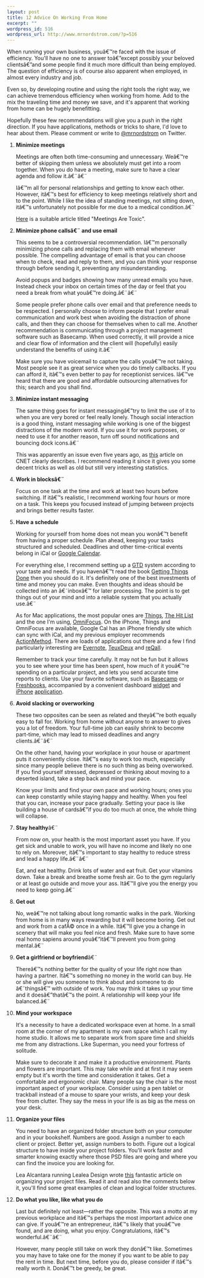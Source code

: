 ```yaml
--- 
layout: post
title: 12 Advice On Working From Home
excerpt: ""
wordpress_id: 516
wordpress_url: http://www.mrnordstrom.com/?p=516
---
```

<p>When running your own business, youâ€™re faced with the issue of efficiency. You'll have no one to answer toâ€”except possibly your beloved clientsâ€”and some people find it much more difficult than being employed. The question of efficiency is of course also apparent when employed, in almost every industry and job. </p>
<!--more-->
<p>Even so, by developing routine and using the right tools the right way, we can achieve tremendous efficiency when working from home. Add to the mix the traveling time and money we save, and it's apparent that working from home can be hugely benefitting.</p>

<p>Hopefully these few recommendations will give you a push in the right direction. If you have applications, methods or tricks to share, I'd love to hear about them. Please comment or write to <a href="http://twitter.com/mrnordstrom">@mrnordstrom</a> on Twitter.</p>

<ol>
<li><strong>Minimize meetings</strong><p>Meetings are often both time-consuming and unnecessary. Weâ€™re better of skipping them unless we absolutely must get into a room together. When you do have a meeting, make sure to have a clear agenda and follow it.â€¨â€¨
</p><p>Iâ€™m all for personal relationships and getting to know each other. However, itâ€™s best for efficiency to keep meetings relatively short and to the point. While I like the idea of standing meetings, not sitting down, itâ€™s unfortunately not possible for me due to a medical condition.â€¨</p>
<p><a href="http://gettingreal.37signals.com/ch07_Meetings_Are_Toxic.php">Here</a> is a suitable article titled "Meetings Are Toxic".</li>
<li><strong>Minimize phone callsâ€¨ and use email</strong><p>This seems to be a controversial recommendation. Iâ€™m personally minimizing phone calls and replacing them with email whenever possible. The compelling advantage of email is that you can choose when to check, read and reply to them, and you can think your response through before sending it, preventing any misunderstanding.
</p><p>Avoid popups and badges showing how many unread emails you have. Instead check your inbox on certain times of the day or feel that you need a break from what youâ€™re doing.â€¨â€¨
</p><p>Some people prefer phone calls over email and that preference needs to be respected. I personally choose to inform people that I prefer email communication and work best when avoiding the distraction of phone calls, and then they can choose for themselves when to call me. Another recommendation is communicating through a project management software such as Basecamp. When used correctly, it will provide a nice and clear flow of information and the client will (hopefully) easily understand the benefits of using it.â€¨</p>
<p>Make sure you have voicemail to capture the calls youâ€™re not taking. Most people see it as great service when you do timely callbacks. If you can afford it, itâ€™s even better to pay for receptionist services. Iâ€™ve heard that there are good and affordable outsourcing alternatives for this; search and you shall find.</p></li>
<li><strong>Minimize instant messaging</strong><p>The same thing goes for instant messagingâ€”try to limit the use of it to when you are very bored or feel really lonely. Though social interaction is a good thing, instant messaging while working is one of the biggest distractions of the modern world. If you use it for work purposes, or need to use it for another reason, turn off sound notifications and bouncing dock icons.â€¨</p>
<p>This was apparently an issue even five years ago, as <a href="http://news.cnet.com/Driven-to-distraction-by-technology/2100-1022_3-5797028.html">this</a> article on CNET clearly describes. I recommend reading it since it gives you some decent tricks as well as old but still very interesting statistics.</li>
<li><strong>Work in blocksâ€¨</strong><p>Focus on one task at the time and work at least two hours before switching. If itâ€™s realistic, I recommend working four hours or more on a task. This keeps you focused instead of jumping between projects and brings better results faster.</p></li><li><strong>Have a schedule</strong><p>Working for yourself from home does not mean you wonâ€™t benefit from having a proper schedule. Plan ahead, keeping your tasks structured and scheduled. Deadlines and other time-critical events belong in iCal or <a href="http://calendar.google.com/">Google Calendar</a>.
</p><p>For everything else, I recommend setting up a <a href="http://en.wikipedia.org/wiki/Getting_Things_Done">GTD</a> system according to your taste and needs. If you havenâ€™t read the book <a href="http://www.amazon.com/Getting-Things-Done-Stress-Free-Productivity/dp/0142000280/ref=sr_1_1?ie=UTF8&s=books&qid=1263151475&sr=8-1">Getting Things Done</a> then you should do it. It's definitely one of the best investments of time and money you can make. Even thoughts and ideas should be collected into an â€˜inboxâ€™ for later processing. The point is to get things out of your mind and into a reliable system that you actually use.â€¨</p>
<p>As for Mac applications, the most popular ones are <a href="http://culturedcode.com/things/">Things</a>, <a href="http://www.potionfactory.com/thehitlist/">The Hit List</a> and the one I'm using, <a href="http://www.omnigroup.com/omnifocus">OmniFocus</a>. On the iPhone, Things and OmniFocus are available, Google Cal has an iPhone friendly site which can sync with iCal, and my previous employer recommends <a href="http://www.actionmethod.com/">ActionMethod</a>. There are loads of applications out there and a few I find particularly interesting are <a href="http://www.evernote.com/">Evernote</a>, <a href="http://teuxdeux.com/">TeuxDeux</a> and <a href="http://www.reqall.com/">reQall</a></a>.
<p>Remember to track your time carefully. It may not be fun but it allows you to see where your time has been spent, how much of it youâ€™re spending on a particular project, and lets you send accurate time reports to clients. Use your favorite software, such as <a href="http://basecamphq.com/">Basecamp</a> or <a href="http://www.freshbooks.com/">Freshbooks</a>, accompanied by a convenient dashboard <a href="http://community.freshbooks.com/addons/view/os_x_time_tracker_widget/">widget</a> and <a href="http://www.outpostapp.com/">iPhone</a> <a href="http://community.freshbooks.com/addons/view/minibooks/">application</a>.</p></li>
<li><strong>Avoid slacking or overworking</strong><p>These two opposites can be seen as related and theyâ€™re both equally easy to fall for. Working from home without anyone to answer to gives you a lot of freedom. Your full-time job can easily shrink to become part-time, which may lead to missed deadlines and angry clients.â€¨â€¨</p>
<p>On the other hand, having your workplace in your house or apartment puts it conveniently close. Itâ€™s easy to work too much, especially since many people believe there is no such thing as being overworked. If you find yourself stressed, depressed or thinking about moving to a deserted island, take a step back and mind your pace.
</p><p>Know your limits and find your own pace and working hours; ones you can keep constantly while staying happy and healthy. When you feel that you can, increase your pace gradually. Setting your pace is like building a house of cardsâ€”if you do too much at once, the whole thing will collapse.</p></li>
<li><strong>Stay healthy</strong>â€¨<p>From now on, your health is the most important asset you have. If you get sick and unable to work, you will have no income and likely no one to rely on. Moreover, itâ€™s important to stay healthy to reduce stress and lead a happy life.â€¨â€¨
</p><p>Eat, and eat healthy. Drink lots of water and eat fruit. Get your vitamins down. Take a break and breathe some fresh air. Go to the gym regularly or at least go outside and move your ass. Itâ€™ll give you the energy you need to keep going.â€¨</p></li>
<li><strong>Get out</strong><p>No, weâ€™re not talking about long romantic walks in the park. Working from home is in many ways rewarding but it will become boring. Get out and work from a cafÃ© once in a while. Itâ€™ll give you a change in scenery that will make you feel nice and fresh. Make sure to have some real homo sapiens around youâ€”itâ€™ll prevent you from going mental.â€¨</p></li>
<li><strong>Get a girlfriend or boyfriend</strong>â€¨<p>Thereâ€™s nothing better for the quality of your life right now than having a partner. Itâ€™s something no money in the world can buy. He or she will give you someone to think about and someone to do â€˜thingsâ€™ with outside of work. You may think it takes up your time and it doesâ€”thatâ€™s the point. A relationship will keep your life balanced.â€¨</p></li>
<li><strong>Mind your workspace</strong><p>It's a necessity to have a dedicated workspace even at home. In a small room at the corner of my apartment is my own space which I call my home studio. It allows me to separate work from spare time and shields me from any distractions. Like Superman, you need your fortress of solitude.</p>
<p>Make sure to decorate it and make it a productive environment. Plants and flowers are important. This may take while and at first it may seem empty but it's worth the time and consideration it takes. Get a comfortable and ergonomic chair. Many people say the chair is the most important aspect of your workplace. Consider using a pen tablet or trackball instead of a mouse to spare your wrists, and keep your desk free from clutter. They say the mess in your life is as big as the mess on your desk.</p></li>
<li><strong>Organize your files</strong><p>You need to have an organized folder structure both on your computer and in your bookshelf. Numbers are good. Assign a number to each client or project. Better yet, assign numbers to both. Figure out a logical structure to have inside your project folders. You'll work faster and smarter knowing exactly where those PSD files are going and where you can find the invoice you are looking for.</p>
<p>Lea Alcantara running Lealea Design wrote <a href="http://www.lealea.net/blog/comments/organizing-your-project-files/">this</a> fantastic article on organizing your project files. Read it and read also the comments below it, you'll find some great examples of clean and logical folder structures.</p>
<li><strong>Do what you like, like what you do</strong><p>Last but definitely not least&mdash;rather the opposite. This was a motto at my previous workplace and itâ€™s perhaps the most important advice one can give. If youâ€™re an entrepreneur, itâ€™s likely that youâ€™ve found, and are doing, what you enjoy. Congratulations, itâ€™s wonderful.â€¨â€¨
</p><p>However, many people still take on work they donâ€™t like. Sometimes you may have to take one for the money if you want to be able to pay the rent in time. But next time, before you do, please consider if itâ€™s really worth it. Donâ€™t be greedy, be great.</p></li>
</ol>
